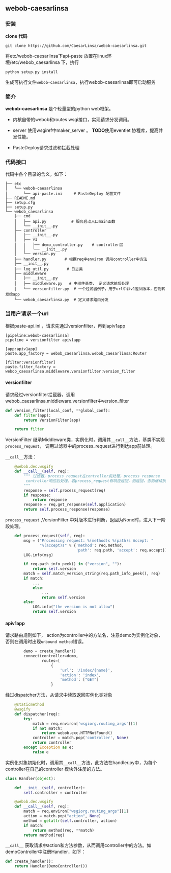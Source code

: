 ## webob-caesarlinsa

### 安装
**clone 代码**
 ```
 git clone https://github.com/CaesarLinsa/webob-caesarlinsa.git
``` 
将etc/webob-caesarlinsa下api-paste 放置在linux环境/etc/webob_caesarlinsa 下，执行
```
python setup.py install
```
生成可执行文件`webob-caesarlinsa`，执行webob-caesarlinsa即可启动服务

### 简介

**webob-caesarlinsa** 是个轻量型的python web框架。

* 内核自带的webob和routes wsgi接口，实现请求分发调用。
* server 使用wsgiref中maker_server 。 **TODO**使用eventlet 协程库，提高并发性能。

* PasteDeploy请求过滤和拦截处理

### 代码接口

代码中各个目录的含义，如下：

```
├── etc
│   └── webob-caesarlinsa
│       └── api-paste.ini     # PasteDeploy 配置文件
├── README.md
├── setup.cfg
├── setup.py
└── webob_caesarlinsa
    ├── cmd
    │   ├── api.py           # 服务启动入口main函数
    │   └── __init__.py
    ├── controller
    │   ├── __init__.py
    │   ├── v1
    │   │   ├── demo_controller.py    # controller层
    │   │   └── __init__.py
    │   └── version.py
    ├── handler.py        # 根据req中environ 调用controller中方法
    ├── __init__.py
    ├── log_util.py        # 日志类 
    ├── middleware 
    │   ├── __init__.py
    │   ├── middleware.py   # 中间件基类， 定义请求前后处理
    │   └── versionfilter.py  # 一个过滤器例子，用于url中非v1返回版本，否则转发给app
    └── webob_caesarlinsa.py  # 定义请求路由分发
```

### 当用户请求一个url

根据paste-api.ini ，请求先通过versionfilter，再到apiv1app

```
[pipeline:webob-caesarlinsa]
pipeline = versionfilter apiv1app

[app:apiv1app]
paste.app_factory = webob_caesarlinsa.webob_caesarlinsa:Router

[filter:versionfilter]
paste.filter_factory = webob_caesarlinsa.middleware.versionfilter:version_filter
```

#### versionfilter

请求经过versionfilter拦截器，调用webob_caesarlinsa.middleware.versionfilter中version_filter

```python
def version_filter(local_conf, **global_conf):
    def filter(app):
        return VersionFilter(app)

    return filter
```

VersionFilter 继承Middleware类，实例化时，调用其`__call__`方法，基类不实现`process_request`， 调用过滤器中的process_request进行到达app前处理。

`__call__`方法：

```python
    @webob.dec.wsgify
    def __call__(self, req):
        """ 过滤器，process_request在controller前处理，process_response
         controller响应后处理。若process_request有响应返回，则返回，否则继续执行
        """
        response = self.process_request(req)
        if response:
            return response
        response = req.get_response(self.application)
        return self.process_response(response)
```

`process_request` ,VersionFilter 中对版本进行判断，返回为None时，进入下一阶段处理。

```python
    def process_request(self, req):
        msg = ("Processing request: %(method)s %(path)s Accept: "
               "%(accept)s" % {'method': req.method,
                               'path': req.path, 'accept': req.accept})
        LOG.info(msg)

        if req.path_info_peek() in ("version", ""):
            return self.version
        match = self.match_version_string(req.path_info_peek(), req)
        if match:
            ...
            else:
                ...
                return self.version
        else:
            LOG.info("the version is not allow")
            return self.version
```

#### apiv1app

请求路由规则如下， action为controller中的方法名，注意demo为实例化对象，否则在调用时出现`unbound method`错误。

```python
        demo = create_handler()
        connect(controller=demo,
                routes=[
                    {
                        'url': '/index/{name}',
                        'action': 'index',
                        'method': ["GET"]
                    }
```

经过dispatcher方法，从请求中读取返回实例化类对象

```python
    @staticmethod
    @wsgify
    def dispatcher(req):
        try:
            match = req.environ['wsgiorg.routing_args'][1]
            if not match:
                return webob.exc.HTTPNotFound()
            controller = match.pop('controller', None)
            return controller
        except Exception as e:
            raise e
```

实例化对象初始化时，调用其`__call__`方法，此方法在handler.py中，为每个controller在自己的controller 模块外注册的方法。

```python
class Handler(object):

    def __init__(self, controller):
        self.controller = controller

    @webob.dec.wsgify
    def __call__(self, req):
        match = req.environ["wsgiorg.routing_args"][1]
        action = match.pop("action", None)
        method = getattr(self.controller, action)
        if match:
            return method(req, **match)
        return method(req)
```

`__call__` 获取请求中action和方法参数，从而调用controller中的方法。如demoController中注册Handler，如下：

```python
def create_handler():
    return Handler(DemoController())
```



